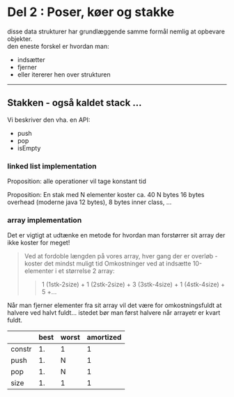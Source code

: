 # Del 2 : Poser, køer og stakke

 disse data strukturer har grundlæggende samme formål nemlig at opbevare objekter.  
 den eneste forskel er hvordan man:
 - indsætter
 - fjerner
 - eller itererer hen over strukturen

-------------------------------------

## Stakken - også kaldet stack ...

Vi beskriver den vha. en API:

- push
- pop
- isEmpty

### linked list implementation

Proposition: alle operationer vil tage konstant tid

Proposition: En stak med N elementer koster ca. 40 N bytes 
16 bytes overhead (moderne java 12 bytes), 8 bytes inner class, ... 

### array implementation

Det er vigtigt at udtænke en metode for hvordan man forstørrer sit array
der ikke koster for meget!

>Ved at fordoble længden på vores array, hver gang der er overløb - koster det mindst muligt tid
>Omkostninger ved at indsætte 10-elementer i et størrelse 2 array:
>> 1 (1stk-2size) + 1 (2stk-2size) + 3 (3stk-4size) + 1 (4stk-4size) + 5 +...

Når man fjerner elementer fra sit array vil det være for omkostningsfuldt at halvere ved halvt fuldt... 
istedet bør man først halvere når arrayetr er kvart fuldt.   

|      | best  |worst |amortized |
| ---- | ----- |------|----------|
|constr| 1.    |1     |1         |
|push  | 1.    |N     |1         |
|pop   | 1.    |N     |1         |
|size  | 1.    |1     |1         |

